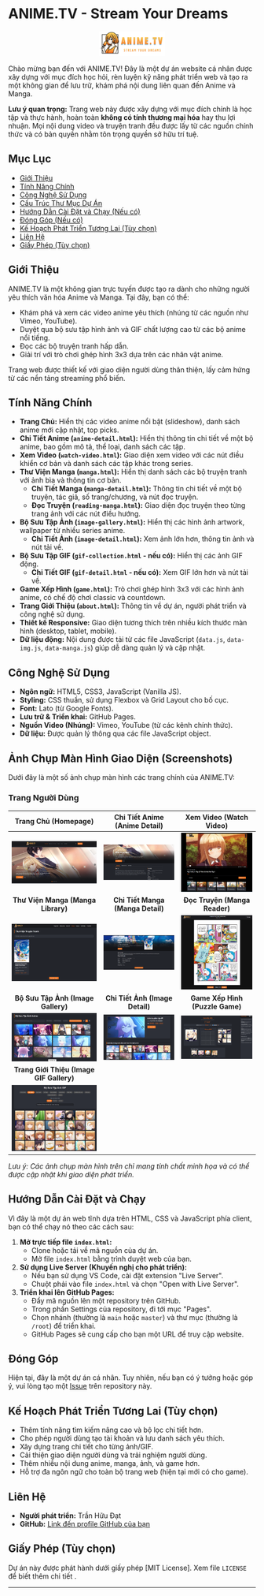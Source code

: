 # ANIME.TV - Stream Your Dreams

<p align="center">
  <img src="images/logo.png" alt="Omacha Shop Homepage" height="50px"/>
  <!-- Make sure the logo path is correct -->
</p>

Chào mừng bạn đến với ANIME.TV! Đây là một dự án website cá nhân được xây dựng với mục đích học hỏi, rèn luyện kỹ năng phát triển web và tạo ra một không gian để lưu trữ, khám phá nội dung liên quan đến Anime và Manga.

**Lưu ý quan trọng:** Trang web này được xây dựng với mục đích chính là học tập và thực hành, hoàn toàn **không có tính thương mại hóa** hay thu lợi nhuận. Mọi nội dung video và truyện tranh đều được lấy từ các nguồn chính thức và có bản quyền nhằm tôn trọng quyền sở hữu trí tuệ.

## Mục Lục

*   [Giới Thiệu](#giới-thiệu)
*   [Tính Năng Chính](#tính-năng-chính)
*   [Công Nghệ Sử Dụng](#công-nghệ-sử-dụng)
*   [Cấu Trúc Thư Mục Dự Án](#cấu-trúc-thư-mục-dự-án)
*   [Hướng Dẫn Cài Đặt và Chạy (Nếu có)](#hướng-dẫn-cài-đặt-và-chạy)
*   [Đóng Góp (Nếu có)](#đóng-góp)
*   [Kế Hoạch Phát Triển Tương Lai (Tùy chọn)](#kế-hoạch-phát-triển-tương-lai)
*   [Liên Hệ](#liên-hệ)
*   [Giấy Phép (Tùy chọn)](#giấy-phép)

## Giới Thiệu

ANIME.TV là một không gian trực tuyến được tạo ra dành cho những người yêu thích văn hóa Anime và Manga. Tại đây, bạn có thể:

*   Khám phá và xem các video anime yêu thích (nhúng từ các nguồn như Vimeo, YouTube).
*   Duyệt qua bộ sưu tập hình ảnh và GIF chất lượng cao từ các bộ anime nổi tiếng.
*   Đọc các bộ truyện tranh hấp dẫn.
*   Giải trí với trò chơi ghép hình 3x3 dựa trên các nhân vật anime.

Trang web được thiết kế với giao diện người dùng thân thiện, lấy cảm hứng từ các nền tảng streaming phổ biến.

## Tính Năng Chính

*   **Trang Chủ:** Hiển thị các video anime nổi bật (slideshow), danh sách anime mới cập nhật, top picks.
*   **Chi Tiết Anime (`anime-detail.html`):** Hiển thị thông tin chi tiết về một bộ anime, bao gồm mô tả, thể loại, danh sách các tập.
*   **Xem Video (`watch-video.html`):** Giao diện xem video với các nút điều khiển cơ bản và danh sách các tập khác trong series.
*   **Thư Viện Manga (`manga.html`):** Hiển thị danh sách các bộ truyện tranh với ảnh bìa và thông tin cơ bản.
    *   **Chi Tiết Manga (`manga-detail.html`):** Thông tin chi tiết về một bộ truyện, tác giả, số trang/chương, và nút đọc truyện.
    *   **Đọc Truyện (`reading-manga.html`):** Giao diện đọc truyện theo từng trang ảnh với các nút điều hướng.
*   **Bộ Sưu Tập Ảnh (`image-gallery.html`):** Hiển thị các hình ảnh artwork, wallpaper từ nhiều series anime.
    *   **Chi Tiết Ảnh (`image-detail.html`):** Xem ảnh lớn hơn, thông tin ảnh và nút tải về.
*   **Bộ Sưu Tập GIF (`gif-collection.html` - nếu có):** Hiển thị các ảnh GIF động.
    *   **Chi Tiết GIF (`gif-detail.html` - nếu có):** Xem GIF lớn hơn và nút tải về.
*   **Game Xếp Hình (`game.html`):** Trò chơi ghép hình 3x3 với các hình ảnh anime, có chế độ chơi classic và countdown.
*   **Trang Giới Thiệu (`about.html`):** Thông tin về dự án, người phát triển và công nghệ sử dụng.
*   **Thiết kế Responsive:** Giao diện tương thích trên nhiều kích thước màn hình (desktop, tablet, mobile).
*   **Dữ liệu động:** Nội dung được tải từ các file JavaScript (`data.js`, `data-img.js`, `data-manga.js`) giúp dễ dàng quản lý và cập nhật.

## Công Nghệ Sử Dụng

*   **Ngôn ngữ:** HTML5, CSS3, JavaScript (Vanilla JS).
*   **Styling:** CSS thuần, sử dụng Flexbox và Grid Layout cho bố cục.
*   **Font:** Lato (từ Google Fonts).
*   **Lưu trữ & Triển khai:** GitHub Pages.
*   **Nguồn Video (Nhúng):** Vimeo, YouTube (từ các kênh chính thức).
*   **Dữ liệu:** Được quản lý thông qua các file JavaScript object.

## Ảnh Chụp Màn Hình Giao Diện (Screenshots)

Dưới đây là một số ảnh chụp màn hình các trang chính của ANIME.TV:

### Trang Người Dùng

| Trang Chủ (Homepage)                               | Chi Tiết Anime (Anime Detail)                             | Xem Video (Watch Video)                               |
| :------------------------------------------------: | :------------------------------------------------------: | :--------------------------------------------------: |
| ![Trang Chủ ANIME.TV](screenshot/main-page.PNG) | ![Chi Tiết Anime](screenshot/anime-detail.PNG) | ![Xem Video](screenshot/watch-video.PNG) |
| **Thư Viện Manga (Manga Library)**                 | **Chi Tiết Manga (Manga Detail)**                          | **Đọc Truyện (Manga Reader)**                        |
| ![Thư Viện Manga](screenshot/manga.PNG)    | ![Chi Tiết Manga](screenshot/manga-detail.PNG)   | ![Đọc Truyện](screenshot/reading-manga.PNG)  |
| **Bộ Sưu Tập Ảnh (Image Gallery)**                | **Chi Tiết Ảnh (Image Detail)**                           | **Game Xếp Hình (Puzzle Game)**                      |
| ![Bộ Sưu Tập Ảnh](screenshot/gallery.PNG) | ![Chi Tiết Ảnh](screenshot/image-detail.PNG)  | ![Game Xếp Hình](screenshot/game.PNG)      |
| **Trang Giới Thiệu (Image GIF Gallery)**                  |                                                          |                                                      |
| ![Trang Ảnh GIF](screenshot/gif.PNG)  |                                                          |                                                      |

*Lưu ý: Các ảnh chụp màn hình trên chỉ mang tính chất minh họa và có thể được cập nhật khi giao diện phát triển.*

## Hướng Dẫn Cài Đặt và Chạy

Vì đây là một dự án web tĩnh dựa trên HTML, CSS và JavaScript phía client, bạn có thể chạy nó theo các cách sau:

1.  **Mở trực tiếp file `index.html`:**
    *   Clone hoặc tải về mã nguồn của dự án.
    *   Mở file `index.html` bằng trình duyệt web của bạn.
2.  **Sử dụng Live Server (Khuyến nghị cho phát triển):**
    *   Nếu bạn sử dụng VS Code, cài đặt extension "Live Server".
    *   Chuột phải vào file `index.html` và chọn "Open with Live Server".
3.  **Triển khai lên GitHub Pages:**
    *   Đẩy mã nguồn lên một repository trên GitHub.
    *   Trong phần Settings của repository, đi tới mục "Pages".
    *   Chọn nhánh (thường là `main` hoặc `master`) và thư mục (thường là `/root`) để triển khai.
    *   GitHub Pages sẽ cung cấp cho bạn một URL để truy cập website.

## Đóng Góp

Hiện tại, đây là một dự án cá nhân. Tuy nhiên, nếu bạn có ý tưởng hoặc góp ý, vui lòng tạo một [Issue](https://github.com/TranHuuDat2004/anime.tv/issues) trên repository này.

## Kế Hoạch Phát Triển Tương Lai (Tùy chọn)

*   Thêm tính năng tìm kiếm nâng cao và bộ lọc chi tiết hơn.
*   Cho phép người dùng tạo tài khoản và lưu danh sách yêu thích.
*   Xây dựng trang chi tiết cho từng ảnh/GIF.
*   Cải thiện giao diện người dùng và trải nghiệm người dùng.
*   Thêm nhiều nội dung anime, manga, ảnh, và game hơn.
*   Hỗ trợ đa ngôn ngữ cho toàn bộ trang web (hiện tại mới có cho game).

## Liên Hệ

*   **Người phát triển:** Trần Hữu Đạt
*   **GitHub:** [Link đến profile GitHub của bạn](https://github.com/TranHuuDat2004)
<!-- *   **Email:** [Địa chỉ email của bạn (nếu muốn)] -->

## Giấy Phép (Tùy chọn)

Dự án này được phát hành dưới giấy phép [MIT License]. Xem file `LICENSE` để biết thêm chi tiết .

---